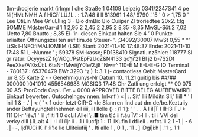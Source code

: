 (Im-drocjerie markt (irlmm l che Straße 1 04109 Leipzig 0341/2247S41 4 pe Ni(HMt NMH A f HiCří LÜ.1L . : 1.7:48 íl ll 813961 1 48/ 9790 .''5 ' 0 > 1,75 0 ' Lee OtiLin Mee Gr'uLİIııg 3 - Bio dmBio Bio Cuiíper Zl troriedtee 20x2. !:lg SOMME MdsterOar-d 1 1 2,95 2 2,45 2 2,95 2 8,35 -8,35 MwSL-Söt.2 7,02 IJetto 7,80 Bnutto ; 8,35 Ei-'ir- diesen Einkaut halten Sie 4 ’ 0 Punkte erlialten Öffnungszei ten auf tira.de Steuer- '. ;34092/30007 MwSt 0,55 * *' LtSk l-INFOfíMALIOMEM (LSE) Stant: 2021-11.-10 17:48:37 Ende: 2021-11-10 17:48:51 L -Nunme ' ; 59378 SM-kasse; FD138410 Signati. nz5hler: 118777 SI gr ratur: DcyyeszZ fgViCg./PstEpFzUqZ&N4133 qoYi'21 Bl j2 b-7S2Df PeeXke/A10xŨi:L.6taNhfMwi/jY0ĩe/2.j8 'Nw=^ 110-Ě M E-L-E-G IO Terminal - 780137 : 65370479 BWr 3293 ^¿ ) 1: 3 1 )- contaotless Oebit MasterCard :ur 8,35 Karte 2 - - Genehmigunys-Nr Datum 10. 11.21 guitig bis ##/## 000000 )041010 4556546988 MGSIQ3 17:48 Ohr Zatli ung erfolgt ** 00 075 00 AS-ProrOode Capi.-Fet.= 0000 APPROVED BITTE BELEG AUFBEWAtlREll Einkauf bewerten. Gutsche!ngev nnen. lnl«nf ) « | :. Sit' llii Milditn Sli,' Iiill * ' I inil 1 & - .' | <:( "< 1 oder letzt CIR-C «le Síanrren lind aut dm.de/be.Keztuiiy ander BeftayungteHnehmen eıl iîiî, ill Ilolle () : )1 1 ): ' ' . . Â l íl|T l lİH3İIÎ J > 111 Dl-r 'lẻv/l ' lil ;fliti 1 0 dcLil Allel \·.■ tim t]ć ii f.àu ÎV.'>l ll·. tii i VVÍ deli verky dill Ị.íL.ait 4 | : l íll íljr ii . .1 i liucfjt 1 : 11 llKufin I dflieii . erfct.'ii 2 1 -1|| - 6 . | · -, ljďlUCi K.il':li'!e lie Llliteiufiij ' . Iti alle 1 , 0 1 ,. 11 . ] iDgi|i:h | .'1 ;. 1 1